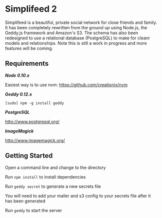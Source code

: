 Simplifeed 2
===========

Simplifeed is a beautiful, private social network for close friends and family. It has been completely rewritten from the ground up using Node.js, the Geddy.js framework and Amazon's S3. The schema has also been redesigned to use a relational database (PostgreSQL) to make for cleanr models and relationships. Note this is still a work in progress and more features will be coming.


Requirements
------------
***Node 0.10.x***

Easiest way is to use nvm: https://github.com/creationix/nvm

***Geddy 0.12.x***

```
[sudo] npm -g install geddy
```

***PostgreSQL***

http://www.postgresql.org/

***ImageMagick***

http://www.imagemagick.org/


Getting Started
---------------
Open a command line and change to the directory

Run `npm install` to install dependencies

Run `geddy secret` to generate a new secrets file

You will need to add your mailer and s3 config to your secrets file after it has been generated

Run `geddy` to start the server
